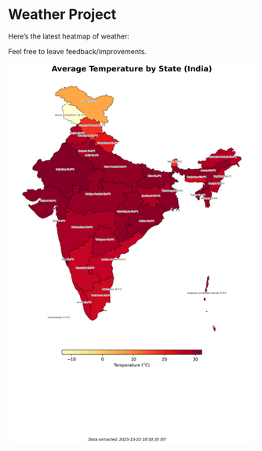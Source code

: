 # Weather Project

Here’s the latest heatmap of weather:

Feel free to leave feedback/improvements.

![India Heatmap](docs/assets/india_heatmap.png?v=F869A5)
